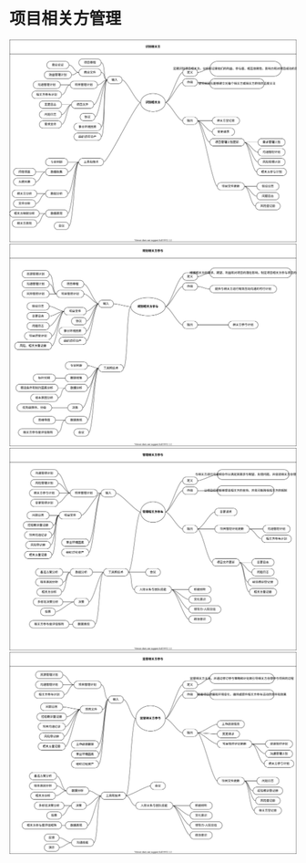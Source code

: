 # 项目相关方管理

![识别相关方](./recognise-related.drawio.svg '识别相关方')
![规划相关方参与](./plane-related.drawio.svg '规划相关方参与')
![管理相关方参与](./manage-related.drawio.svg '管理相关方参与')
![监督相关方参与](./monitor-related.drawio.svg '监督相关方参与')